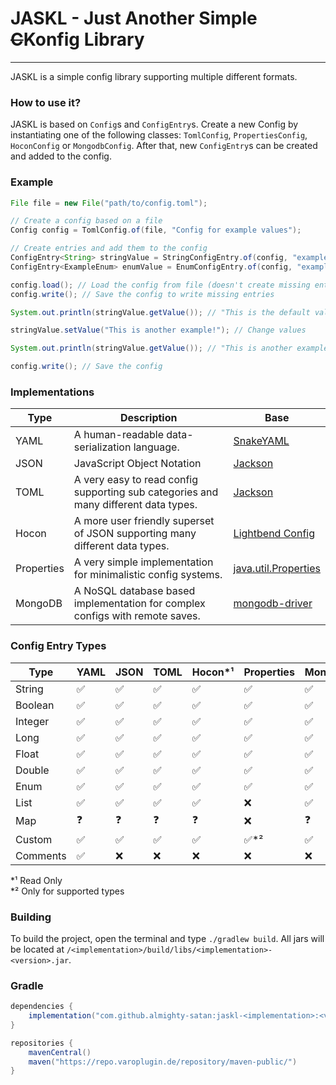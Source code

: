 # JASKL - Just Another Simple ~~C~~Konfig Library
___

JASKL is a simple config library supporting multiple different formats.

### How to use it?
JASKL is based on `Config`s and `ConfigEntry`s. 
Create a new Config by instantiating one of the following classes: 
`TomlConfig`, `PropertiesConfig`,  `HoconConfig` or `MongodbConfig`. 
After that, new `ConfigEntry`s can be created and added to the config.

### Example

```java
File file = new File("path/to/config.toml");

// Create a config based on a file
Config config = TomlConfig.of(file, "Config for example values");

// Create entries and add them to the config
ConfigEntry<String> stringValue = StringConfigEntry.of(config, "example.path.string", "An example String!", "This is the default value!");
ConfigEntry<ExampleEnum> enumValue = EnumConfigEntry.of(config, "example.path.enum", "An example String!", ExampleEnum.EXAMPLE);

config.load(); // Load the config from file (doesn't create missing entries)
config.write(); // Save the config to write missing entries

System.out.println(stringValue.getValue()); // "This is the default value!"

stringValue.setValue("This is another example!"); // Change values

System.out.println(stringValue.getValue()); // "This is another example!"

config.write(); // Save the config
```

### Implementations

| Type       | Description                                                                         | Base                                                                                        |
|------------|-------------------------------------------------------------------------------------|---------------------------------------------------------------------------------------------|
| YAML       | A human-readable data-serialization language.                                       | [SnakeYAML](https://bitbucket.org/snakeyaml/snakeyaml)                                      |
| JSON       | JavaScript Object Notation                                                          | [Jackson](https://github.com/FasterXML/jackson)                                             |
| TOML       | A very easy to read config supporting sub categories and many different data types. | [Jackson](https://github.com/FasterXML/jackson)                                             |
| Hocon      | A more user friendly superset of JSON supporting many different data types.         | [Lightbend Config](https://github.com/lightbend/config)                                     |
| Properties | A very simple implementation for minimalistic config systems.                       | [java.util.Properties](https://docs.oracle.com/javase/8/docs/api/java/util/Properties.html) |
| MongoDB    | A NoSQL database based implementation for complex configs with remote saves.        | [mongodb-driver](https://mvnrepository.com/artifact/org.mongodb/mongodb-driver-sync)        |

### Config Entry Types
| Type     | YAML | JSON | TOML | Hocon*¹ | Properties | MongoDB |
|----------|------|------|------|---------|------------|---------|
| String   | ✅    | ✅    | ✅    | ✅       | ✅          | ✅       |
| Boolean  | ✅    | ✅    | ✅    | ✅       | ✅          | ✅       |
| Integer  | ✅    | ✅    | ✅    | ✅       | ✅          | ✅       |
| Long     | ✅    | ✅    | ✅    | ✅       | ✅          | ✅       |
| Float    | ✅    | ✅    | ✅    | ✅       | ✅          | ✅       |
| Double   | ✅    | ✅    | ✅    | ✅       | ✅          | ✅       |
| Enum     | ✅    | ✅    | ✅    | ✅       | ✅          | ✅       |
| List     | ✅    | ✅    | ✅    | ✅       | ❌          | ✅       |
| Map      | ❓    | ❓    | ❓    | ❓       | ❌          | ❓       |
| Custom   | ✅    | ✅    | ✅    | ✅       | ✅*²        | ✅       |
| Comments | ✅    | ❌    | ❌    | ❌       | ❌          | ❌       |

*¹ Read Only<br>
*² Only for supported types

### Building
To build the project, open the terminal and type `./gradlew build`. All jars will be located at `/<implementation>/build/libs/<implementation>-<version>.jar`.

### Gradle
```gradle
dependencies {
    implementation("com.github.almighty-satan:jaskl-<implementation>:<version>")
}

repositories {
    mavenCentral()
    maven("https://repo.varoplugin.de/repository/maven-public/")
}
```
